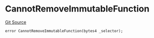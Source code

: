 # CannotRemoveImmutableFunction
[Git Source](https://github.com/thrackle-io/rules-protocol/blob/2738cf9716e0fddfad4df13fdb6486b5987af931/src/diamond/core/DiamondCut/DiamondCutLib.sol)


```solidity
error CannotRemoveImmutableFunction(bytes4 _selector);
```

